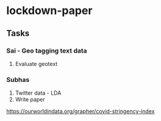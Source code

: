 # lockdown-paper

## Tasks

### Sai - Geo tagging text data 
1. Evaluate geotext

### Subhas 
1. Twitter data - LDA
2. Write paper

https://ourworldindata.org/grapher/covid-stringency-index
